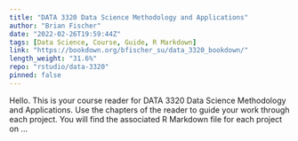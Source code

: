 ```yaml
---
title: "DATA 3320 Data Science Methodology and Applications"
author: "Brian Fischer"
date: "2022-02-26T19:59:44Z"
tags: [Data Science, Course, Guide, R Markdown]
link: "https://bookdown.org/bfischer_su/data_3320_bookdown/"
length_weight: "31.6%"
repo: "rstudio/data-3320"
pinned: false
---
```


Hello. This is your course reader for DATA 3320 Data Science Methodology and Applications. Use the chapters of the reader to guide your work through each project. You will find the associated R Markdown file for each project on ...
